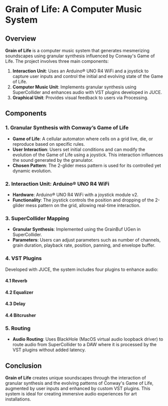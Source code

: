# Grain of Life: A Computer Music System

## Overview
**Grain of Life** is a computer music system that generates mesmerizing soundscapes using granular synthesis influenced by Conway's Game of Life. The project involves three main components:

1. **Interaction Unit**: Uses an Arduino® UNO R4 WiFi and a joystick to capture user inputs and control the initial and evolving state of the Game of Life.
2. **Computer Music Unit**: Implements granular synthesis using SuperCollider and enhances audio with VST plugins developed in JUCE.
3. **Graphical Unit**: Provides visual feedback to users via Processing.

## Components

### 1. Granular Synthesis with Conway’s Game of Life
- **Game of Life**: A cellular automaton where cells on a grid live, die, or reproduce based on specific rules.
- **User Interaction**: Users set initial conditions and can modify the evolution of the Game of Life using a joystick. This interaction influences the sound generated by the granulator.
- **Chosen Pattern**: The 2-glider mess pattern is used for its controlled yet dynamic evolution.

### 2. Interaction Unit: Arduino® UNO R4 WiFi
- **Hardware**: Arduino® UNO R4 WiFi with a joystick module v2.
- **Functionality**: The joystick controls the position and dropping of the 2-glider mess pattern on the grid, allowing real-time interaction.

### 3. SuperCollider Mapping
- **Granular Synthesis**: Implemented using the GrainBuf UGen in SuperCollider.
- **Parameters**: Users can adjust parameters such as number of channels, grain duration, playback rate, position, panning, and envelope buffer.

### 4. VST Plugins
Developed with JUCE, the system includes four plugins to enhance audio:

#### 4.1 Reverb


#### 4.2 Equalizer


#### 4.3 Delay


#### 4.4 Bitcrusher


### 5. Routing
- **Audio Routing**: Uses BlackHole (MacOS virtual audio loopback driver) to route audio from SuperCollider to a DAW where it is processed by the VST plugins without added latency.

## Conclusion
**Grain of Life** creates unique soundscapes through the interaction of granular synthesis and the evolving patterns of Conway's Game of Life, augmented by user inputs and enhanced by custom VST plugins. This system is ideal for creating immersive audio experiences for art installations.

